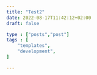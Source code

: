 ```yaml
---
title: "Test2"
date: 2022-08-17T11:42:12+02:00
draft: false

type : ["posts","post"]
tags : [
    "templates",
    "development",
]

---
```


